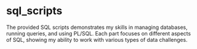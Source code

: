 # sql_scripts

The provided SQL scripts demonstrates my skills in managing databases, running queries, and using PL/SQL.
Each part focuses on different aspects of SQL, showing my ability to work with various types of data challenges.

